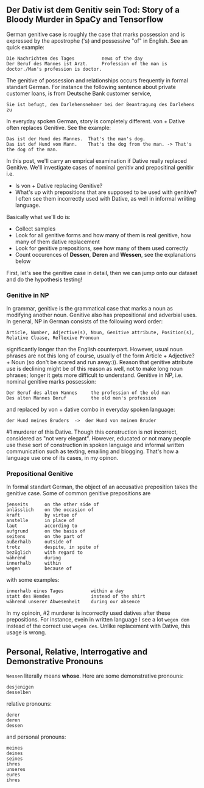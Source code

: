 ## Der Dativ ist dem Genitiv sein Tod: Story of a Bloody Murder in SpaCy and Tensorflow

German genitive case is roughly the case that marks possession and is expressed by the apostrophe ('s) and possessive "of" in English. See an quick example:
```
Die Nachrichten des Tages          news of the day
Der Beruf des Mannes ist Arzt.     Profession of the man is doctor./Man's profession is doctor.
```
The genitive of possession and relationships occurs frequently in formal standart German. For instance the following sentence about private customer loans, is from Deutsche Bank customer service, 
```
Sie ist befugt, den Darlehensnehmer bei der Beantragung des Darlehens zu 
```
In everyday spoken German, story is completely different. von + Dative often replaces Genitive. See the example:
```
Das ist der Hund des Mannes.  That's the man's dog.
Das ist def Hund vom Mann.    That's the dog from the man. -> That's the dog of the man.
```
In this post, we'll carry an emprical examination if Dative really replaced Genitive. We'll investigate cases of nominal genitiv and prepositinal genitiv i.e.
- Is von + Dative replacing Genitive?
- What's up with prepositions that are supposed to be used with genitive? I often see them incorrectly used with Dative, as well in informal wriiting language.

Basically what we'll do is: 
- Collect samples
- Look for all genitive forms and how many of them is real genitive, how many of them dative replacement
- Look for genitive prepositions, see how many of them used correctly
- Count occurences of **Dessen**, **Deren** and **Wessen**, see the explanations below

First, let's see the genitive case in detail, then we can jump onto our dataset and do the hypothesis testing!

### Genitive in NP

In grammar, genitive is the grammatical case that marks a noun as modifying another noun. Genitive also has prepositional and adverbial uses.
In general, NP in German consists of the following word order:
```
Article, Number, Adjective(s), Noun, Genitive attribute, Position(s), Relative Cluase, Reflexive Pronoun
```
significantly longer than the English counterpart. However, usual noun phrases are not this long of course, usually of the form Article + Adjective? + Noun (so don't be scared and run away:)). Reason that genitive attribute use is declining might be of this reason as well, not to make long noun phrases; longer it gets more difficult to understand.
Genitive in NP, i.e. nominal genitive marks possession:
```
Der Beruf des alten Mannes     the profession of the old man
Des alten Mannes Beruf         the old men's profession
```
and replaced by von + dative combo in everyday spoken language:
```
der Hund meines Bruders  ->  der Hund von meinem Bruder
```
#1 murderer of this Dative. Though this construction is not incorrect, considered as "not very elegant". However, educated or not many people use these sort of construction in spoken language and informal written communication such as texting, emailing and blogging. That's how a language use one of its cases, in my opinon.

### Prepositional Genitive

In formal standart German, the object of an accusative preposition takes the genitive case. Some of common genitive prepositions are
```
jenseits      on the other side of
anlässlich    on the occasion of
kraft         by virtue of
anstelle      in place of
laut          according to
aufgrund      on the basis of
seitens       on the part of
außerhalb     outside of
trotz         despite, in spite of
bezüglich     with regard to
während       during
innerhalb     within
wegen         because of
```
with some examples:
```
innerhalb eines Tages          within a day
statt des Hemdes               instead of the shirt
während unserer Abwesenheit    during our absence
```

In my opinoin, #2 murderer is incorrectly used datives after these prepositions. For instance, evein in written language I see a lot `wegen dem` instead of the correct use `wegen des`. Unlike replacement with Dative, this usage is wrong.

## Personal, Relative, Interrogative and Demonstrative Pronouns

`Wessen` literally means **whose**. Here are some demonstrative pronouns:
```
desjenigen
desselben
```
relative pronouns:
```
derer
deren
dessen
```
and personal pronouns:
```
meines
deines
seines
ihres
unseres
eures
ihres
```

